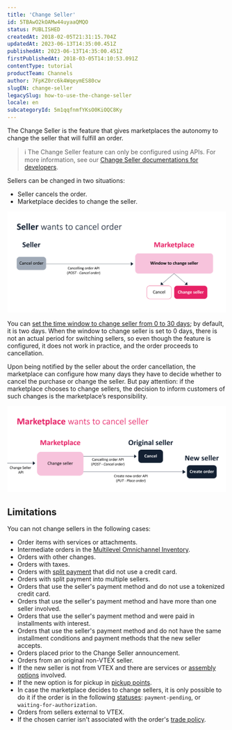 ```yaml
---
title: 'Change Seller'
id: 5TBAwO2kOAMw44uyaaQMQO
status: PUBLISHED
createdAt: 2018-02-05T21:31:15.704Z
updatedAt: 2023-06-13T14:35:00.451Z
publishedAt: 2023-06-13T14:35:00.451Z
firstPublishedAt: 2018-03-05T14:10:53.091Z
contentType: tutorial
productTeam: Channels
author: 7FpKZ0rc6k4WqeymES80cw
slugEN: change-seller
legacySlug: how-to-use-the-change-seller
locale: en
subcategoryId: 5m1qqfnmfYKsO0KiOQC8Ky
---
```


The Change Seller is the feature that gives marketplaces the autonomy to change the seller that will fulfill an order. 

> ℹ️ The Change Seller feature can only be configured using APIs. For more information, see our [Change Seller documentations for developers](https://developers.vtex.com/vtex-rest-api/docs/change-seller).

Sellers can be changed in two situations: 

- Seller cancels the order.
- Marketplace decides to change the seller.

![seller_cancela_pedido_EN](https://raw.githubusercontent.com/vtexdocs/help-center-content/refs/heads/main/docs/en/tutorials/Integrations/Orders/change-seller_1.png)

You can [set the time window to change seller from 0 to 30 days](https://developers.vtex.com/vtex-rest-api/reference/updatewindowtochangeseller); by default, it is two days. When the window to change seller is set to 0 days, there is not an actual period for switching sellers, so even though the feature is configured, it does not work in practice, and the order proceeds to cancellation.

Upon being notified by the seller about the order cancellation, the marketplace can configure how many days they have to decide whether to cancel the purchase or change the seller. But pay attention: if the marketplace chooses to change sellers, the decision to inform customers of such changes is the marketplace’s responsibility.

![mkt_cancela_seller_EN](https://raw.githubusercontent.com/vtexdocs/help-center-content/refs/heads/main/docs/en/tutorials/Integrations/Orders/change-seller_2.png)

## Limitations

You can not change sellers in the following cases:

- Order items with services or attachments.
- Intermediate orders in the [Multilevel Omnichannel Inventory](https://help.vtex.com/en/tutorial/multilevel-omnichannel-inventory--7M1xyCZWUyCB7PcjNtOyw4).
- Orders with other changes.
- Orders with taxes.
- Orders with [split payment](https://help.vtex.com/en/tutorial/split-de-pagamento--6k5JidhYRUxileNolY2VLx) that did not use a credit card.
- Orders with split payment into multiple sellers.
- Orders that use the seller's payment method and do not use a tokenized credit card.
- Orders that use the seller's payment method and have more than one seller involved.
- Orders that use the seller's payment method and were paid in installments with interest.
- Orders that use the seller's payment method and do not have the same installment conditions and payment methods that the new seller accepts.
- Orders placed prior to the Change Seller announcement.
- Orders from an original non-VTEX seller.
- If the new seller is not from VTEX and there are services or [assembly options](https://help.vtex.com/en/tutorial/assembly-options--5x5FhNr4f5RUGDEGWzV1nH) involved.
- If the new option is for pickup in [pickup points](https://help.vtex.com/en/tutorial/pickup-points--2fljn6wLjn8M4lJHA6HP3R).
- In case the marketplace decides to change sellers, it is only possible to do it if the order is in the following [statuses](https://help.vtex.com/en/tutorial/fluxo-e-status-de-pedidos--tutorials_196): `payment-pending`, or `waiting-for-authorization`.
- Orders from sellers external to VTEX.
- If the chosen carrier isn't associated with the order's [trade policy](https://help.vtex.com/en/tutorial/como-funciona-uma-politica-comercial--6Xef8PZiFm40kg2STrMkMV).
